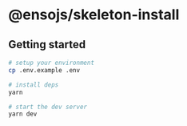 # @ensojs/skeleton-install

## Getting started

```bash
# setup your environment
cp .env.example .env

# install deps
yarn

# start the dev server
yarn dev
```
